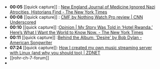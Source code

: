 - **00:05** [[quick capture]] : [New England Journal of Medicine Ignored Nazi Atrocities, Historians Find - The New York Times](https://www.nytimes.com/2024/04/06/science/nazi-science-new-england-journal-medicine.html "New England Journal of Medicine Ignored Nazi Atrocities, Historians Find - The New York Times")
- **00:08** [[quick capture]] : [CMF by Nothing Watch Pro review | CNN Underscored](https://www.cnn.com/cnn-underscored/reviews/cmf-by-nothing-watch-pro "CMF by Nothing Watch Pro review | CNN Underscored")
- **00:10** [[quick capture]] :[Opinion | My Story Was Told in ‘Hotel Rwanda.’ Here’s What I Want the World to Know Now. - The New York Times](https://www.nytimes.com/2024/04/06/opinion/hotel-rwanda-genocide-anniversary.html "Opinion | My Story Was Told in ‘Hotel Rwanda.’ Here’s What I Want the World to Know Now. - The New York Times")
- **00:11** [[quick capture]] :[Behind the Album: 'Desire' by Bob Dylan - American Songwriter](https://americansongwriter.com/behind-the-album-desire-by-bob-dylan/ "Behind the Album: 'Desire' by Bob Dylan - American Songwriter")
- **07:24** [[quick capture]]:  [How I created my own music streaming server with Linux (and why you should too) | ZDNET](https://www.zdnet.com/article/how-i-created-my-own-music-streaming-server-with-linux-and-why-you-should-too/)
- [[rohr-ch-7-forum]]
-